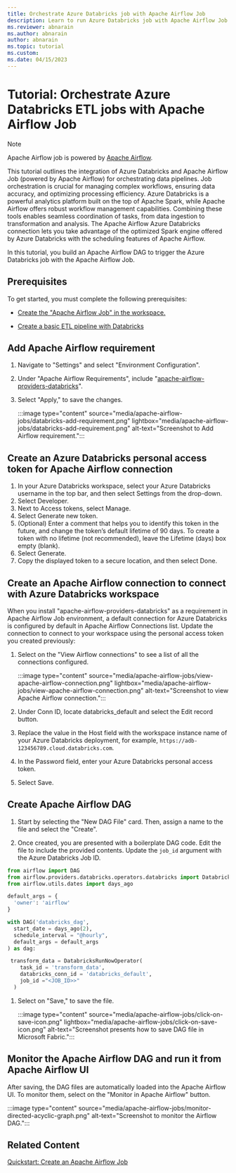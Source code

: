 ```yaml
---
title: Orchestrate Azure Databricks job with Apache Airflow Job
description: Learn to run Azure Databricks job with Apache Airflow Job.
ms.reviewer: abnarain
ms.author: abnarain
author: abnarain
ms.topic: tutorial
ms.custom:
ms.date: 04/15/2023
---
```


# Tutorial: Orchestrate Azure Databricks ETL jobs with Apache Airflow Job

> [!NOTE]
> Apache Airflow job is powered by [Apache Airflow](https://airflow.apache.org/).

This tutorial outlines the integration of Azure Databricks and Apache Airflow Job (powered by Apache Airflow) for orchestrating data pipelines. Job orchestration is crucial for managing complex workflows, ensuring data accuracy, and optimizing processing efficiency. Azure Databricks is a powerful analytics platform built on the top of Apache Spark, while Apache Airflow offers robust workflow management capabilities. Combining these tools enables seamless coordination of tasks, from data ingestion to transformation and analysis. The Apache Airflow Azure Databricks connection lets you take advantage of the optimized Spark engine offered by Azure Databricks with the scheduling features of Apache Airflow.

In this tutorial, you build an Apache Airflow DAG to trigger the Azure Databricks job with the Apache Airflow Job.

## Prerequisites

To get started, you must complete the following prerequisites:

- [Create the "Apache Airflow Job" in the workspace.](../data-factory/create-apache-airflow-jobs.md)

- [Create a basic ETL pipeline with Databricks](https://docs.databricks.com/en/getting-started/data-pipeline-get-started.html)

## Add Apache Airflow requirement

1. Navigate to "Settings" and select "Environment Configuration".

2. Under "Apache Airflow Requirements", include "[apache-airflow-providers-databricks](https://airflow.apache.org/docs/apache-airflow-providers-databricks/stable/index.html)".

3. Select "Apply," to save the changes.

   :::image type="content" source="media/apache-airflow-jobs/databricks-add-requirement.png" lightbox="media/apache-airflow-jobs/databricks-add-requirement.png" alt-text="Screenshot to Add Airflow requirement.":::

## Create an Azure Databricks personal access token for Apache Airflow connection

1. In your Azure Databricks workspace, select your Azure Databricks username in the top bar, and then select Settings from the drop-down.
2. Select Developer.
3. Next to Access tokens, select Manage.
4. Select Generate new token.
5. (Optional) Enter a comment that helps you to identify this token in the future, and change the token’s default lifetime of 90 days. To create a token with no lifetime (not recommended), leave the Lifetime (days) box empty (blank).
6. Select Generate.
7. Copy the displayed token to a secure location, and then select Done.

## Create an Apache Airflow connection to connect with Azure Databricks workspace

When you install "apache-airflow-providers-databricks" as a requirement in Apache Airflow Job environment, a default connection for Azure Databricks is configured by default in Apache Airflow Connections list. Update the connection to connect to your workspace using the personal access token you created previously:

1. Select on the "View Airflow connections" to see a list of all the connections configured.

   :::image type="content" source="media/apache-airflow-jobs/view-apache-airflow-connection.png" lightbox="media/apache-airflow-jobs/view-apache-airflow-connection.png" alt-text="Screenshot to view Apache Airflow connection.":::

2. Under Conn ID, locate databricks_default and select the Edit record button.

3. Replace the value in the Host field with the workspace instance name of your Azure Databricks deployment, for example, `https://adb-123456789.cloud.databricks.com`.

4. In the Password field, enter your Azure Databricks personal access token.

5. Select Save.

## Create Apache Airflow DAG

1. Start by selecting the "New DAG File" card. Then, assign a name to the file and select the "Create".

1. Once created, you are presented with a boilerplate DAG code. Edit the file to include the provided contents. Update the `job_id` argument with the Azure Databricks Job ID.

```python
from airflow import DAG
from airflow.providers.databricks.operators.databricks import DatabricksRunNowOperator
from airflow.utils.dates import days_ago

default_args = {
  'owner': 'airflow'
}

with DAG('databricks_dag',
  start_date = days_ago(2),
  schedule_interval = "@hourly",
  default_args = default_args
) as dag:

 transform_data = DatabricksRunNowOperator(
    task_id = 'transform_data',
    databricks_conn_id = 'databricks_default',
    job_id ="<JOB_ID>>"
  )
```

1. Select on "Save," to save the file.

   :::image type="content" source="media/apache-airflow-jobs/click-on-save-icon.png" lightbox="media/apache-airflow-jobs/click-on-save-icon.png" alt-text="Screenshot presents how to save DAG file in Microsoft Fabric.":::

## Monitor the Apache Airflow DAG and run it from Apache Airflow UI

After saving, the DAG files are automatically loaded into the Apache Airflow UI. To monitor them, select on the "Monitor in Apache Airflow" button.

:::image type="content" source="media/apache-airflow-jobs/monitor-directed-acyclic-graph.png" alt-text="Screenshot to monitor the Airflow DAG.":::

## Related Content

[Quickstart: Create an Apache Airflow Job](../data-factory/create-apache-airflow-jobs.md)
